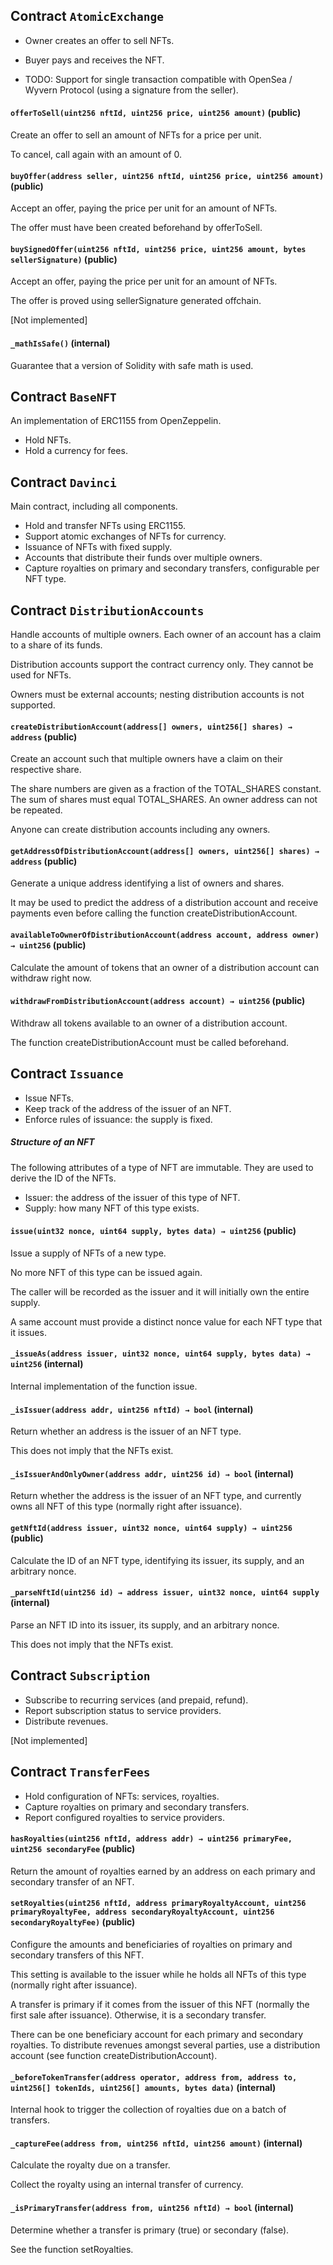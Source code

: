 ## Contract `AtomicExchange`

- Owner creates an offer to sell NFTs.
- Buyer pays and receives the NFT.

- TODO: Support for single transaction compatible with OpenSea / Wyvern Protocol (using a signature from the seller).




#### `offerToSell(uint256 nftId, uint256 price, uint256 amount)` (public)

Create an offer to sell an amount of NFTs for a price per unit.

To cancel, call again with an amount of 0.



#### `buyOffer(address seller, uint256 nftId, uint256 price, uint256 amount)` (public)

Accept an offer, paying the price per unit for an amount of NFTs.

The offer must have been created beforehand by offerToSell.



#### `buySignedOffer(uint256 nftId, uint256 price, uint256 amount, bytes sellerSignature)` (public)

Accept an offer, paying the price per unit for an amount of NFTs.

The offer is proved using sellerSignature generated offchain.

[Not implemented]



#### `_mathIsSafe()` (internal)

Guarantee that a version of Solidity with safe math is used.






## Contract `BaseNFT`

An implementation of ERC1155 from OpenZeppelin.

- Hold NFTs.
- Hold a currency for fees.







## Contract `Davinci`

Main contract, including all components.

- Hold and transfer NFTs using ERC1155.
- Support atomic exchanges of NFTs for currency.
- Issuance of NFTs with fixed supply.
- Accounts that distribute their funds over multiple owners.
- Capture royalties on primary and secondary transfers, configurable per NFT type.







## Contract `DistributionAccounts`

Handle accounts of multiple owners.
Each owner of an account has a claim to a share of its funds.

Distribution accounts support the contract currency only. They cannot be used for NFTs.

Owners must be external accounts; nesting distribution accounts is not supported.




#### `createDistributionAccount(address[] owners, uint256[] shares) → address` (public)

Create an account such that multiple owners have a claim on their respective share.

The share numbers are given as a fraction of the TOTAL_SHARES constant. The sum of shares must equal TOTAL_SHARES.
An owner address can not be repeated.

Anyone can create distribution accounts including any owners.



#### `getAddressOfDistributionAccount(address[] owners, uint256[] shares) → address` (public)

Generate a unique address identifying a list of owners and shares.

It may be used to predict the address of a distribution account and receive payments
even before calling the function createDistributionAccount.



#### `availableToOwnerOfDistributionAccount(address account, address owner) → uint256` (public)

Calculate the amount of tokens that an owner of a distribution account can withdraw right now.



#### `withdrawFromDistributionAccount(address account) → uint256` (public)

Withdraw all tokens available to an owner of a distribution account.

The function createDistributionAccount must be called beforehand.






## Contract `Issuance`

- Issue NFTs.
- Keep track of the address of the issuer of an NFT.
- Enforce rules of issuance: the supply is fixed.

##### Structure of an NFT

The following attributes of a type of NFT are immutable. They are used to derive the ID of the NFTs.
- Issuer: the address of the issuer of this type of NFT.
- Supply: how many NFT of this type exists.




#### `issue(uint32 nonce, uint64 supply, bytes data) → uint256` (public)

Issue a supply of NFTs of a new type.

No more NFT of this type can be issued again.

The caller will be recorded as the issuer and it will initially own the entire supply.

A same account must provide a distinct nonce value for each NFT type that it issues.



#### `_issueAs(address issuer, uint32 nonce, uint64 supply, bytes data) → uint256` (internal)

Internal implementation of the function issue.



#### `_isIssuer(address addr, uint256 nftId) → bool` (internal)

Return whether an address is the issuer of an NFT type.

This does not imply that the NFTs exist.



#### `_isIssuerAndOnlyOwner(address addr, uint256 id) → bool` (internal)

Return whether the address is the issuer of an NFT type, and
currently owns all NFT of this type (normally right after issuance).



#### `getNftId(address issuer, uint32 nonce, uint64 supply) → uint256` (public)

Calculate the ID of an NFT type, identifying its issuer, its supply, and an arbitrary nonce.



#### `_parseNftId(uint256 id) → address issuer, uint32 nonce, uint64 supply` (internal)

Parse an NFT ID into its issuer, its supply, and an arbitrary nonce.

This does not imply that the NFTs exist.






## Contract `Subscription`

- Subscribe to recurring services (and prepaid, refund).
- Report subscription status to service providers.
- Distribute revenues.

[Not implemented]







## Contract `TransferFees`

- Hold configuration of NFTs: services, royalties.
- Capture royalties on primary and secondary transfers.
- Report configured royalties to service providers.




#### `hasRoyalties(uint256 nftId, address addr) → uint256 primaryFee, uint256 secondaryFee` (public)

Return the amount of royalties earned by an address on each primary and secondary transfer of an NFT.



#### `setRoyalties(uint256 nftId, address primaryRoyaltyAccount, uint256 primaryRoyaltyFee, address secondaryRoyaltyAccount, uint256 secondaryRoyaltyFee)` (public)

Configure the amounts and beneficiaries of royalties on primary and secondary transfers of this NFT.

This setting is available to the issuer while he holds all NFTs of this type (normally right after issuance).

A transfer is primary if it comes from the issuer of this NFT (normally the first sale after issuance).
Otherwise, it is a secondary transfer.

There can be one beneficiary account for each primary and secondary royalties. To distribute revenues amongst
several parties, use a distribution account (see function createDistributionAccount).



#### `_beforeTokenTransfer(address operator, address from, address to, uint256[] tokenIds, uint256[] amounts, bytes data)` (internal)

Internal hook to trigger the collection of royalties due on a batch of transfers.



#### `_captureFee(address from, uint256 nftId, uint256 amount)` (internal)

Calculate the royalty due on a transfer.

Collect the royalty using an internal transfer of currency.



#### `_isPrimaryTransfer(address from, uint256 nftId) → bool` (internal)

Determine whether a transfer is primary (true) or secondary (false).

See the function setRoyalties.




